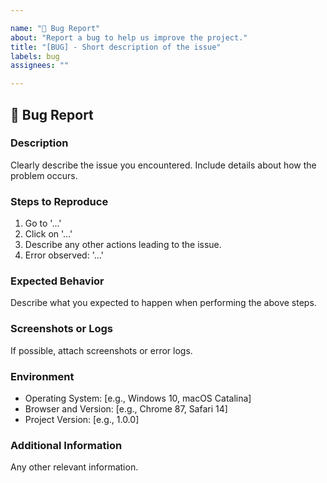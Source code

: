 ```yaml
---

name: "🐛 Bug Report"
about: "Report a bug to help us improve the project."
title: "[BUG] - Short description of the issue"
labels: bug
assignees: ""

---
```


## 🐛 Bug Report

### Description

Clearly describe the issue you encountered. Include details about how the problem occurs.

### Steps to Reproduce

1. Go to '...'
2. Click on '...'
3. Describe any other actions leading to the issue.
4. Error observed: '...'

### Expected Behavior

Describe what you expected to happen when performing the above steps.

### Screenshots or Logs

If possible, attach screenshots or error logs.

### Environment

- Operating System: [e.g., Windows 10, macOS Catalina]
- Browser and Version: [e.g., Chrome 87, Safari 14]
- Project Version: [e.g., 1.0.0]

### Additional Information

Any other relevant information.